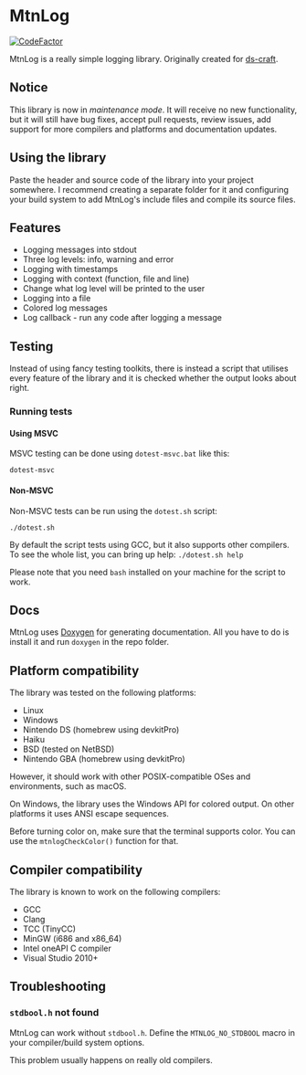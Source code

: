# MtnLog

[![CodeFactor](https://www.codefactor.io/repository/github/iammoltony/libmtnlog/badge)](https://www.codefactor.io/repository/github/iammoltony/libmtnlog)

MtnLog is a really simple logging library. Originally created for [ds-craft](https://github.com/IAmMoltony/ds-craft).

## Notice

This library is now in *maintenance mode*. It will receive no new functionality, but
it will still have bug fixes, accept pull requests, review issues, add support for
more compilers and platforms and documentation updates.

## Using the library

Paste the header and source code of the library into your project somewhere. I
recommend creating a separate folder for it and configuring your build system to
add MtnLog's include files and compile its source files.

## Features

- Logging messages into stdout
- Three log levels: info, warning and error
- Logging with timestamps
- Logging with context (function, file and line)
- Change what log level will be printed to the user
- Logging into a file
- Colored log messages
- Log callback - run any code after logging a message

## Testing

Instead of using fancy testing toolkits, there is instead a script that
utilises every feature of the library and it is checked whether the output
looks about right.

### Running tests

#### Using MSVC

MSVC testing can be done using `dotest-msvc.bat` like this:

`dotest-msvc`

#### Non-MSVC

Non-MSVC tests can be run using the `dotest.sh` script:

`./dotest.sh`

By default the script tests using GCC, but it also supports other compilers. To
see the whole list, you can bring up help: `./dotest.sh help`

Please note that you need `bash` installed on your machine for the script
to work.

## Docs

MtnLog uses [Doxygen](https://doxygen.nl) for generating documentation.
All you have to do is install it and run `doxygen` in the repo folder.

## Platform compatibility

The library was tested on the following platforms:

- Linux
- Windows
- Nintendo DS (homebrew using devkitPro)
- Haiku
- BSD (tested on NetBSD)
- Nintendo GBA (homebrew using devkitPro)

However, it should work with other POSIX-compatible OSes and environments,
such as macOS.

On Windows, the library uses the Windows API for colored output. On other
platforms it uses ANSI escape sequences.

Before turning color on, make sure that the terminal supports color. You can
use the `mtnlogCheckColor()` function for that.

## Compiler compatibility

The library is known to work on the following compilers:

- GCC
- Clang
- TCC (TinyCC)
- MinGW (i686 and x86_64)
- Intel oneAPI C compiler
- Visual Studio 2010+

## Troubleshooting

### `stdbool.h` not found

MtnLog can work without `stdbool.h`. Define the `MTNLOG_NO_STDBOOL` macro
in your compiler/build system options.

This problem usually happens on really old compilers.
